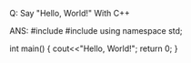 Q: Say "Hello, World!" With C++

ANS:
#include <iostream>
#include <cstdio>
using namespace std;

int main() {
    cout<<"Hello, World!";
    return 0;
}